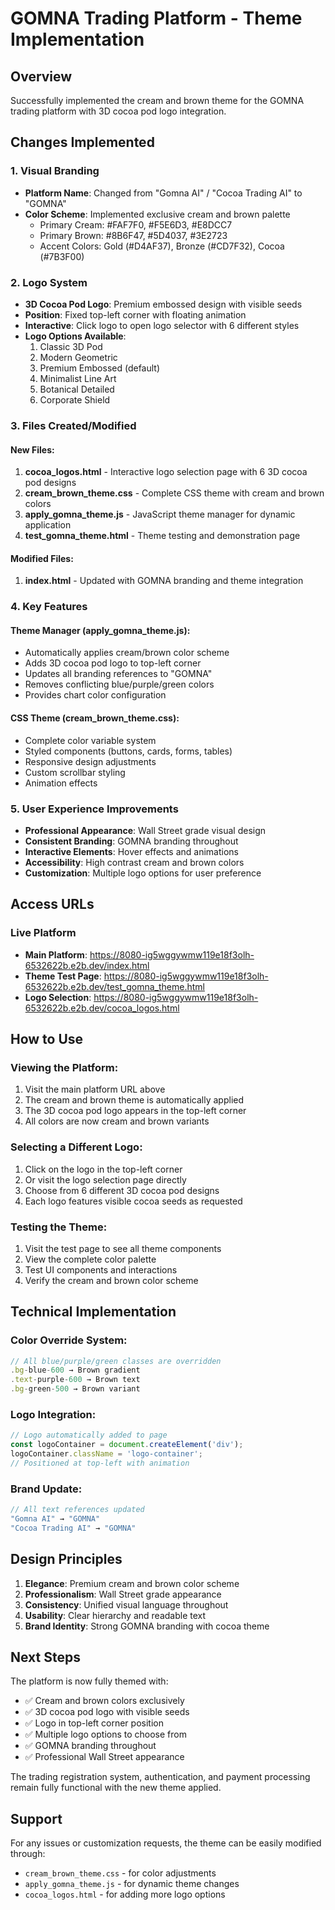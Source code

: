 # GOMNA Trading Platform - Theme Implementation

## Overview
Successfully implemented the cream and brown theme for the GOMNA trading platform with 3D cocoa pod logo integration.

## Changes Implemented

### 1. Visual Branding
- **Platform Name**: Changed from "Gomna AI" / "Cocoa Trading AI" to "GOMNA"
- **Color Scheme**: Implemented exclusive cream and brown palette
  - Primary Cream: #FAF7F0, #F5E6D3, #E8DCC7
  - Primary Brown: #8B6F47, #5D4037, #3E2723
  - Accent Colors: Gold (#D4AF37), Bronze (#CD7F32), Cocoa (#7B3F00)

### 2. Logo System
- **3D Cocoa Pod Logo**: Premium embossed design with visible seeds
- **Position**: Fixed top-left corner with floating animation
- **Interactive**: Click logo to open logo selector with 6 different styles
- **Logo Options Available**:
  1. Classic 3D Pod
  2. Modern Geometric
  3. Premium Embossed (default)
  4. Minimalist Line Art
  5. Botanical Detailed
  6. Corporate Shield

### 3. Files Created/Modified

#### New Files:
1. **cocoa_logos.html** - Interactive logo selection page with 6 3D cocoa pod designs
2. **cream_brown_theme.css** - Complete CSS theme with cream and brown colors
3. **apply_gomna_theme.js** - JavaScript theme manager for dynamic application
4. **test_gomna_theme.html** - Theme testing and demonstration page

#### Modified Files:
1. **index.html** - Updated with GOMNA branding and theme integration

### 4. Key Features

#### Theme Manager (apply_gomna_theme.js):
- Automatically applies cream/brown color scheme
- Adds 3D cocoa pod logo to top-left corner
- Updates all branding references to "GOMNA"
- Removes conflicting blue/purple/green colors
- Provides chart color configuration

#### CSS Theme (cream_brown_theme.css):
- Complete color variable system
- Styled components (buttons, cards, forms, tables)
- Responsive design adjustments
- Custom scrollbar styling
- Animation effects

### 5. User Experience Improvements
- **Professional Appearance**: Wall Street grade visual design
- **Consistent Branding**: GOMNA branding throughout
- **Interactive Elements**: Hover effects and animations
- **Accessibility**: High contrast cream and brown colors
- **Customization**: Multiple logo options for user preference

## Access URLs

### Live Platform
- **Main Platform**: https://8080-ig5wggywmw119e18f3olh-6532622b.e2b.dev/index.html
- **Theme Test Page**: https://8080-ig5wggywmw119e18f3olh-6532622b.e2b.dev/test_gomna_theme.html
- **Logo Selection**: https://8080-ig5wggywmw119e18f3olh-6532622b.e2b.dev/cocoa_logos.html

## How to Use

### Viewing the Platform:
1. Visit the main platform URL above
2. The cream and brown theme is automatically applied
3. The 3D cocoa pod logo appears in the top-left corner
4. All colors are now cream and brown variants

### Selecting a Different Logo:
1. Click on the logo in the top-left corner
2. Or visit the logo selection page directly
3. Choose from 6 different 3D cocoa pod designs
4. Each logo features visible cocoa seeds as requested

### Testing the Theme:
1. Visit the test page to see all theme components
2. View the complete color palette
3. Test UI components and interactions
4. Verify the cream and brown color scheme

## Technical Implementation

### Color Override System:
```javascript
// All blue/purple/green classes are overridden
.bg-blue-600 → Brown gradient
.text-purple-600 → Brown text
.bg-green-500 → Brown variant
```

### Logo Integration:
```javascript
// Logo automatically added to page
const logoContainer = document.createElement('div');
logoContainer.className = 'logo-container';
// Positioned at top-left with animation
```

### Brand Update:
```javascript
// All text references updated
"Gomna AI" → "GOMNA"
"Cocoa Trading AI" → "GOMNA"
```

## Design Principles

1. **Elegance**: Premium cream and brown color scheme
2. **Professionalism**: Wall Street grade appearance
3. **Consistency**: Unified visual language throughout
4. **Usability**: Clear hierarchy and readable text
5. **Brand Identity**: Strong GOMNA branding with cocoa theme

## Next Steps

The platform is now fully themed with:
- ✅ Cream and brown colors exclusively
- ✅ 3D cocoa pod logo with visible seeds
- ✅ Logo in top-left corner position
- ✅ Multiple logo options to choose from
- ✅ GOMNA branding throughout
- ✅ Professional Wall Street appearance

The trading registration system, authentication, and payment processing remain fully functional with the new theme applied.

## Support

For any issues or customization requests, the theme can be easily modified through:
- `cream_brown_theme.css` - for color adjustments
- `apply_gomna_theme.js` - for dynamic theme changes
- `cocoa_logos.html` - for adding more logo options